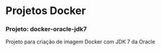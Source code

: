# Projetos Docker
### Projeto: docker-oracle-jdk7
Projeto para criação de imagem Docker com JDK 7 da Oracle

